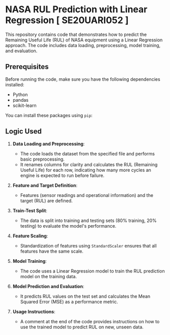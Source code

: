
# NASA RUL Prediction with Linear Regression [ SE20UARI052 ]

This repository contains code that demonstrates how to predict the Remaining Useful Life (RUL) of NASA equipment using a Linear Regression approach. The code includes data loading, preprocessing, model training, and evaluation.

## Prerequisites

Before running the code, make sure you have the following dependencies installed:

- Python
- pandas
- scikit-learn

You can install these packages using `pip`:



## Logic Used

1. **Data Loading and Preprocessing**:
   - The code loads the dataset from the specified file and performs basic preprocessing.
   - It renames columns for clarity and calculates the RUL (Remaining Useful Life) for each row, indicating how many more cycles an engine is expected to run before failure.

2. **Feature and Target Definition**:
   - Features (sensor readings and operational information) and the target (RUL) are defined.

3. **Train-Test Split**:
   - The data is split into training and testing sets (80% training, 20% testing) to evaluate the model's performance.

4. **Feature Scaling**:
   - Standardization of features using `StandardScaler` ensures that all features have the same scale.

5. **Model Training**:
   - The code uses a Linear Regression model to train the RUL prediction model on the training data.

6. **Model Prediction and Evaluation**:
   - It predicts RUL values on the test set and calculates the Mean Squared Error (MSE) as a performance metric.

7. **Usage Instructions**:
   - A comment at the end of the code provides instructions on how to use the trained model to predict RUL on new, unseen data.

